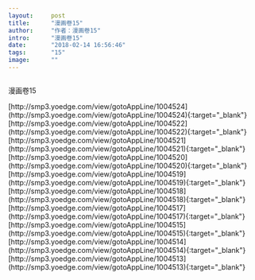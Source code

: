 ```yaml
---
layout:     post
title:      "漫画卷15"
author:     "作者：漫画卷15"
intro:      "漫画卷15"
date:       "2018-02-14 16:56:46"
tags:       "15"
image:      ""
---
```

<div style="text-align: center">
<p><img src=""/></p>
</div>
<p class="post-meta">
<span>漫画卷15</span>
</p>
[http://smp3.yoedge.com/view/gotoAppLine/1004524](http://smp3.yoedge.com/view/gotoAppLine/1004524){:target="_blank"}
[http://smp3.yoedge.com/view/gotoAppLine/1004522](http://smp3.yoedge.com/view/gotoAppLine/1004522){:target="_blank"}
[http://smp3.yoedge.com/view/gotoAppLine/1004521](http://smp3.yoedge.com/view/gotoAppLine/1004521){:target="_blank"}
[http://smp3.yoedge.com/view/gotoAppLine/1004520](http://smp3.yoedge.com/view/gotoAppLine/1004520){:target="_blank"}
[http://smp3.yoedge.com/view/gotoAppLine/1004519](http://smp3.yoedge.com/view/gotoAppLine/1004519){:target="_blank"}
[http://smp3.yoedge.com/view/gotoAppLine/1004518](http://smp3.yoedge.com/view/gotoAppLine/1004518){:target="_blank"}
[http://smp3.yoedge.com/view/gotoAppLine/1004517](http://smp3.yoedge.com/view/gotoAppLine/1004517){:target="_blank"}
[http://smp3.yoedge.com/view/gotoAppLine/1004515](http://smp3.yoedge.com/view/gotoAppLine/1004515){:target="_blank"}
[http://smp3.yoedge.com/view/gotoAppLine/1004514](http://smp3.yoedge.com/view/gotoAppLine/1004514){:target="_blank"}
[http://smp3.yoedge.com/view/gotoAppLine/1004513](http://smp3.yoedge.com/view/gotoAppLine/1004513){:target="_blank"}


